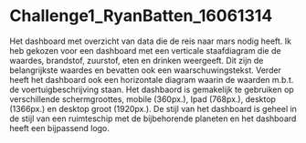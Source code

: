 # Challenge1_RyanBatten_16061314
Het dashboard met overzicht van data die de reis naar mars nodig heeft. Ik heb gekozen voor een dashboard met een verticale staafdiagram die de waardes, brandstof, zuurstof, eten en drinken weergeeft. Dit zijn de belangrijkste waardes en bevatten ook een waarschuwingstekst. Verder heeft het dashboard ook een horizontale diagram waarin de waarden m.b.t. de voertuigbeschrijving staan. Het dashbaord is gemakelijk te gebruiken op verschillende schermgroottes, mobile (360px.), Ipad (768px.), desktop (1366px.) en desktop groot (1920px.). De stijl van het dashboard is geheel in de stijl van een ruimteschip met de bijbehorende planeten en het dashboard heeft een bijpassend logo. 
